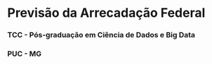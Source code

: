# Previsão da Arrecadação Federal
### TCC - Pós-graduação em Ciência de Dados e Big Data
### PUC - MG

